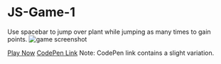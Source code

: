 # JS-Game-1
Use spacebar to jump over plant while jumping as many times to gain points. 
![game screenshot](https://cdn.myportfolio.com/09ab80af-6638-485d-9a0e-fc8b193a105a/6764c2cf-d32e-4d12-a802-d3f59ce3441e_rw_1200.png?h=af65499bc7932ff5fc791b028648bf69)

[Play Now](https://ineso1984.github.io/JS-Game-1/)
[CodePen Link](https://codepen.io/ineso1984/pen/VwQbjEy)
Note: CodePen link contains a slight variation.
